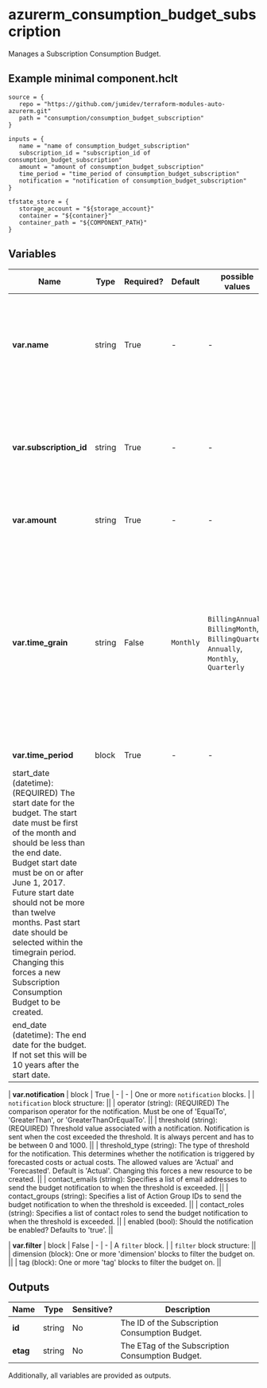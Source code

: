 # azurerm_consumption_budget_subscription

Manages a Subscription Consumption Budget.

## Example minimal component.hclt

```hcl
source = {
   repo = "https://github.com/jumidev/terraform-modules-auto-azurerm.git" 
   path = "consumption/consumption_budget_subscription" 
}

inputs = {
   name = "name of consumption_budget_subscription" 
   subscription_id = "subscription_id of consumption_budget_subscription" 
   amount = "amount of consumption_budget_subscription" 
   time_period = "time_period of consumption_budget_subscription" 
   notification = "notification of consumption_budget_subscription" 
}

tfstate_store = {
   storage_account = "${storage_account}" 
   container = "${container}" 
   container_path = "${COMPONENT_PATH}" 
}

```

## Variables

| Name | Type | Required? |  Default  |  possible values |  Description |
| ---- | ---- | --------- |  ----------- | ----------- | ----------- |
| **var.name** | string | True | -  |  -  |  The name which should be used for this Subscription Consumption Budget. Changing this forces a new resource to be created. | 
| **var.subscription_id** | string | True | -  |  -  |  The ID of the Subscription for which to create a Consumption Budget. Changing this forces a new resource to be created. | 
| **var.amount** | string | True | -  |  -  |  The total amount of cost to track with the budget. | 
| **var.time_grain** | string | False | `Monthly`  |  `BillingAnnual`, `BillingMonth`, `BillingQuarter`, `Annually`, `Monthly`, `Quarterly`  |  The time covered by a budget. Tracking of the amount will be reset based on the time grain. Must be one of `BillingAnnual`, `BillingMonth`, `BillingQuarter`, `Annually`, `Monthly` and `Quarterly`. Defaults to `Monthly`. Changing this forces a new resource to be created. | 
| **var.time_period** | block | True | -  |  -  |  A `time_period` block. | | `time_period` block structure: || 
|   start_date (datetime): (REQUIRED) The start date for the budget. The start date must be first of the month and should be less than the end date. Budget start date must be on or after June 1, 2017. Future start date should not be more than twelve months. Past start date should be selected within the timegrain period. Changing this forces a new Subscription Consumption Budget to be created. ||
|   end_date (datetime): The end date for the budget. If not set this will be 10 years after the start date. ||

| **var.notification** | block | True | -  |  -  |  One or more `notification` blocks. | | `notification` block structure: || 
|   operator (string): (REQUIRED) The comparison operator for the notification. Must be one of 'EqualTo', 'GreaterThan', or 'GreaterThanOrEqualTo'. ||
|   threshold (string): (REQUIRED) Threshold value associated with a notification. Notification is sent when the cost exceeded the threshold. It is always percent and has to be between 0 and 1000. ||
|   threshold_type (string): The type of threshold for the notification. This determines whether the notification is triggered by forecasted costs or actual costs. The allowed values are 'Actual' and 'Forecasted'. Default is 'Actual'. Changing this forces a new resource to be created. ||
|   contact_emails (string): Specifies a list of email addresses to send the budget notification to when the threshold is exceeded. ||
|   contact_groups (string): Specifies a list of Action Group IDs to send the budget notification to when the threshold is exceeded. ||
|   contact_roles (string): Specifies a list of contact roles to send the budget notification to when the threshold is exceeded. ||
|   enabled (bool): Should the notification be enabled? Defaults to 'true'. ||

| **var.filter** | block | False | -  |  -  |  A `filter` block. | | `filter` block structure: || 
|   dimension (block): One or more 'dimension' blocks to filter the budget on. ||
|   tag (block): One or more 'tag' blocks to filter the budget on. ||




## Outputs

| Name | Type | Sensitive? | Description |
| ---- | ---- | --------- | --------- |
| **id** | string | No  | The ID of the Subscription Consumption Budget. | 
| **etag** | string | No  | The ETag of the Subscription Consumption Budget. | 

Additionally, all variables are provided as outputs.
